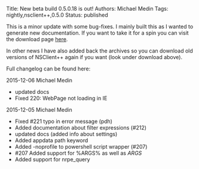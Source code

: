 Title: New beta build 0.5.0.18 is out!
Authors: Michael Medin
Tags: nightly,nsclient++,0.5.0
Status: published

This is a minor update with some bug-fixes. I mainly built this as I wanted to generate new documentation.
If you want to take it for a spin you can visit the download page [here](/download/0.5.0/).

In other news I have also added back the archives so you can download old versions of NSClient++ again if you want (look under download above).

Full changelog can be found here:

2015-12-06 Michael Medin
 * updated docs
 * Fixed 220: WebPage not loading in IE

2015-12-05 Michael Medin
 * Fixed #221 typo in error message (pdh)
 * Added documentation about filter expressions (#212)
 * updated docs (added info about settings)
 * Added appdata path keyword
 * Added -noprofile to powershell script wrapper (#207)
 * #207 Added support for %ARGS% as well as $ARGS$
 * Added support for nrpe_query
